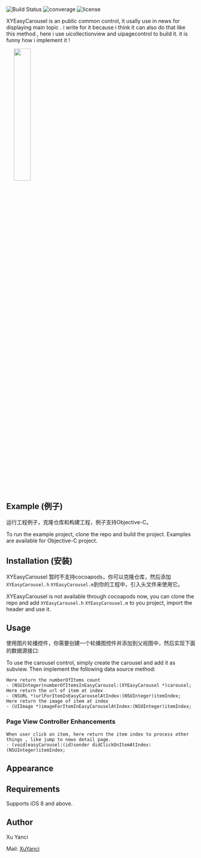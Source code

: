![Build Status](https://travis-ci.org/msaps/MSSTabbedPageViewController.svg?branch=develop)
![converage](	https://img.shields.io/coveralls/jekyll/jekyll.svg)
![license](https://img.shields.io/github/license/mashape/apistatus.svg)

XYEasyCarousel is an public common control, it usally use in news for displaying main topic . i write for it because i think it can also do that like this method , here i use uicollectionview and uipagecontrol to build it. it is funny how i implement it !


<div style="width:100%;">
<img src="https://github.com/XuYanci/XYEasyCarousel/blob/master/readme~resource/present.gif" align="center" height="30%" width="30%" style="margin-left:20px;">
</div>

<p><p>

## Example (例子)
运行工程例子，克隆仓库和构建工程，例子支持Objective-C。

To run the example project, clone the repo and build the project. Examples are available for Objective-C project.

<p><p>

## Installation (安装)

XYEasyCarousel 暂时不支持cocoapods，你可以克隆仓库，然后添加`XYEasyCarousel.h` `XYEasyCarousel.m`到你的工程中，引入头文件来使用它。

XYEasyCarousel is not available through cocoapods now, you can clone the repo and add `XYEasyCarousel.h` `XYEasyCarousel.m` to you project, import the header and use it.

<p><p>

## Usage

使用图片轮播控件，你需要创建一个轮播图控件并添加到父视图中，然后实现下面的数据源接口:

To use the carousel control, simply create the carousel and add it as subview. Then implement the following data source method:

```
Here return the numberOfItems count
- (NSUInteger)numberOfItemsInEasyCarousel:(XYEasyCarousel *)carousel;
Here return the url of item at index
- (NSURL *)urlForItemInEasyCarouselAtIndex:(NSUInteger)itemIndex;
Here return the image of item at index
- (UIImage *)imageForItemInEasyCarouselAtIndex:(NSUInteger)itemIndex;
```

<p><p>

### Page View Controller Enhancements
```
When user click on item, here return the item index to process other things , like jump to news detail page.
- (void)easyCarousel:(id)sender didClickOnItemAtIndex:(NSUInteger)itemIndex;
```

<p><p>

## Appearance


<p><p>

## Requirements
Supports iOS 8 and above.

<p><p>

## Author
Xu Yanci

Mail: [XuYanci](mailto:grandy.wind@gmail.com)
